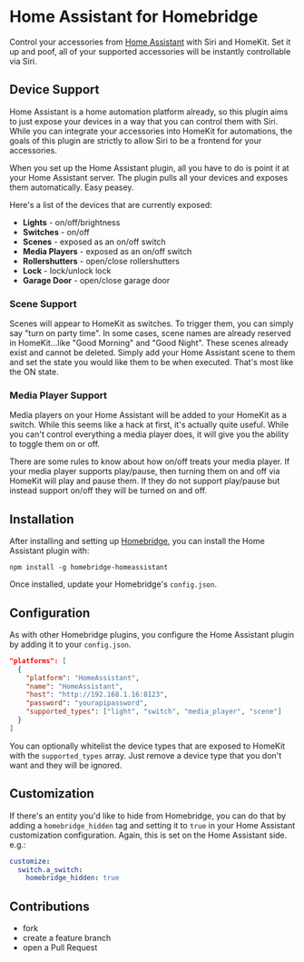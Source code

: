 
# Home Assistant for Homebridge

Control your accessories from [Home Assistant](http://home-assistant.io) with
Siri and HomeKit. Set it up and poof, all of your supported accessories will be
instantly controllable via Siri.

## Device Support

Home Assistant is a home automation platform already, so this plugin aims to
just expose your devices in a way that you can control them with Siri. While
you can integrate your accessories into HomeKit for automations, the goals of
this plugin are strictly to allow Siri to be a frontend for your accessories.

When you set up the Home Assistant plugin, all you have to do is point it at
your Home Assistant server. The plugin pulls all your devices and exposes them
automatically. Easy peasey.

Here's a list of the devices that are currently exposed:

* **Lights** - on/off/brightness
* **Switches** - on/off
* **Scenes** - exposed as an on/off switch
* **Media Players** - exposed as an on/off switch
* **Rollershutters** - open/close rollershutters
* **Lock** - lock/unlock lock
* **Garage Door** - open/close garage door

### Scene Support

Scenes will appear to HomeKit as switches. To trigger them, you can simply say
"turn on party time". In some cases, scene names are already reserved in
HomeKit...like "Good Morning" and "Good Night". These scenes already exist and
cannot be deleted. Simply add your Home Assistant scene to them and set the
state you would like them to be when executed. That's most like the ON state.

### Media Player Support

Media players on your Home Assistant will be added to your HomeKit as a switch.
While this seems like a hack at first, it's actually quite useful. While you
can't control everything a media player does, it will give you the ability to
toggle them on or off.

There are some rules to know about how on/off treats your media player. If
your media player supports play/pause, then turning them on and off via
HomeKit will play and pause them. If they do not support play/pause but instead
support on/off they will be turned on and off.

## Installation

After installing and setting up [Homebridge](https://github.com/nfarina/homebridge), you can install the Home Assistant plugin with:

    npm install -g homebridge-homeassistant

Once installed, update your Homebridge's `config.json`.

## Configuration

As with other Homebridge plugins, you configure the Home Assistant plugin by
adding it to your `config.json`.

```json
"platforms": [
  {
    "platform": "HomeAssistant",
    "name": "HomeAssistant",
    "host": "http://192.168.1.16:8123",
    "password": "yourapipassword",
    "supported_types": ["light", "switch", "media_player", "scene"]
  }
]
```

You can optionally whitelist the device types that are exposed to HomeKit with the `supported_types` array. Just remove a device type that you don't want and they will be ignored.

## Customization

If there's an entity you'd like to hide from Homebridge, you can do that by adding a `homebridge_hidden` tag and setting it to `true` in your Home Assistant customization configuration. Again, this is set on the Home Assistant side. e.g.:

```yaml
customize:
  switch.a_switch:
    homebridge_hidden: true
```

## Contributions

* fork
* create a feature branch
* open a Pull Request

